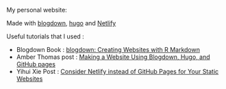 
My personal website:

Made with <a href="https://github.com/rstudio/blogdown">blogdown</a>,  <a href="https://gohugo.io/">hugo</a> and <a href="https://www.netlify.com/">Netlify</a>

Useful tutorials that I used :

- Blogdown Book : <a href="https://bookdown.org/yihui/blogdown/">blogdown: Creating Websites with R Markdown  </a>
- Amber Thomas post : <a href="http://amber.rbind.io/blog/2016/12/19/creatingsite/">Making a Website Using Blogdown, Hugo, and GitHub pages </a>
- Yihui Xie Post : <a href="https://yihui.name/en/2017/06/netlify-instead-of-github-pages/">Consider Netlify instead of GitHub Pages for Your Static Websites </a>

